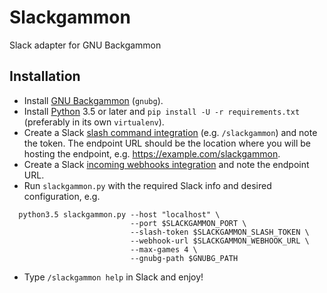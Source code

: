 # Slackgammon

Slack adapter for GNU Backgammon

## Installation

* Install [GNU Backgammon](http://www.gnubg.com/index.php?itemid=22) (`gnubg`).
* Install [Python](https://www.python.org/) 3.5 or later and `pip install -U -r requirements.txt` (preferably in its own `virtualenv`).
* Create a Slack [slash command integration](https://api.slack.com/slash-commands) (e.g. `/slackgammon`) and note the token.
  The endpoint URL should be the location where you will be hosting the endpoint, e.g. https://example.com/slackgammon.
* Create a Slack [incoming webhooks integration](https://api.slack.com/incoming-webhooks) and note the endpoint URL.
* Run `slackgammon.py` with the required Slack info and desired configuration, e.g.
```shell
  python3.5 slackgammon.py --host "localhost" \
                           --port $SLACKGAMMON_PORT \
                           --slash-token $SLACKGAMMON_SLASH_TOKEN \
                           --webhook-url $SLACKGAMMON_WEBHOOK_URL \
                           --max-games 4 \
                           --gnubg-path $GNUBG_PATH
```
* Type `/slackgammon help` in Slack and enjoy!

